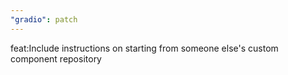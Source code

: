 ```yaml
---
"gradio": patch
---
```


feat:Include instructions on starting from someone else's custom component repository
